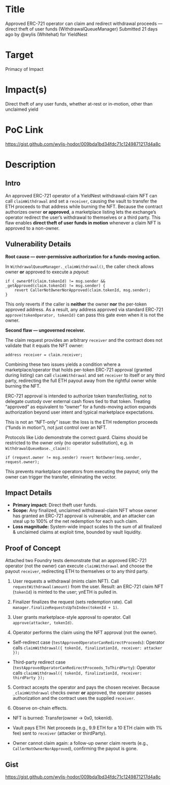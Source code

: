 # Title

Approved ERC-721 operator can claim and redirect withdrawal proceeds — direct theft of user funds (WithdrawalQueueManager)
Submitted 21 days ago by @wylis (Whitehat) for YieldNest

# Target

Primacy of Impact

# Impact(s)

Direct theft of any user funds, whether at-rest or in-motion, other than unclaimed yield

# PoC Link

https://gist.github.com/wylis-hodor/009bda1bd34fdc71c1249871217d4a8c

# Description

## Intro

An approved ERC-721 operator of a YieldNest withdrawal-claim NFT can call `claimWithdrawal` and set a `receiver`, causing the vault to transfer the ETH proceeds to that address while burning the NFT. Because the contract authorizes owner **or approved**, a marketplace listing lets the exchange’s operator redirect the user’s withdrawal to themselves or a third party. This flaw enables **direct theft of user funds in motion** whenever a claim NFT is approved to a non-owner.

## Vulnerability Details

**Root cause — over-permissive authorization for a funds-moving action.**

In `WithdrawalQueueManager._claimWithdrawal()`, the caller check allows owner **or** approved to execute a *payout*:

```solidity
if (_ownerOf(claim.tokenId) != msg.sender && _getApproved(claim.tokenId) != msg.sender) {
    revert CallerNotOwnerNorApproved(claim.tokenId, msg.sender);
}
```

This only reverts if the caller is **neither** the owner **nor** the per-token approved address. As a result, any address approved via standard ERC-721 `approve(tokenOperator, tokenId)` can pass this gate even when it is not the owner.

**Second flaw — ungoverned receiver.**

The claim request provides an arbitrary `receiver` and the contract does not validate that it equals the NFT owner:

```solidity
address receiver = claim.receiver;
```

Combining these two issues yields a condition where a marketplace/operator that holds per-token ERC-721 approval (granted during listing) can call `claimWithdrawal` and set `receiver` to itself or any third party, redirecting the full ETH payout away from the rightful owner while burning the NFT.

ERC-721 approval is intended to authorize token transfer/listing, not to delegate custody over external cash flows tied to that token. Treating “approved” as equivalent to “owner” for a funds-moving action expands authorization beyond user intent and typical marketplace expectations.

This is not an “NFT-only” issue: the loss is the ETH redemption proceeds (“funds in motion”), not just control over an NFT.

Protocols like Lido demonstrate the correct guard.  Claims should be restricted to the owner only (no operator substitution), e.g. in `WithdrawalQueueBase._claim()`:

```solidity
if (request.owner != msg.sender) revert NotOwner(msg.sender, request.owner);
```

This prevents marketplace operators from executing the payout; only the owner can trigger the transfer, eliminating the vector.

## Impact Details

* **Primary impact:** Direct theft user funds.
* **Scope:** Any finalized, unclaimed withdrawal-claim NFT whose owner has granted an ERC-721 approval is vulnerable, and an attacker can steal up to 100% of the net redemption for each such claim.
* **Loss magnitude:** System-wide impact scales to the sum of all finalized & unclaimed claims at exploit time, bounded by vault liquidity.


## Proof of Concept

Attached two Foundry tests demonstrate that an approved ERC-721 operator (not the owner) can execute `claimWithdrawal` and choose the payout `receiver`, redirecting ETH to themselves or to any third party.

1. User requests a withdrawal (mints claim NFT).
Call `requestWithdrawal(amount)` from the user.
Result: an ERC-721 claim NFT (`tokenId`) is minted to the user; ynETH is pulled in.

2. Finalizer finalizes the request (sets redemption rate).
Call `manager.finalizeRequestsUpToIndex(tokenId + 1)`.

3. User grants marketplace-style approval to operator.
Call `approve(attacker, tokenId)`.

4. Operator performs the claim using the NFT approval (not the owner).

* Self-redirect case (`testApprovedOperatorCanRedirectProceeds`):
Operator calls `claimWithdrawal({ tokenId, finalizationId, receiver: attacker });`

* Third-party redirect case (`testApprovedOperatorCanRedirectProceeds_ToThirdParty`):
Operator calls `claimWithdrawal({ tokenId, finalizationId, receiver: thirdParty });`

5. Contract accepts the operator and pays the chosen receiver.
Because `_claimWithdrawal` checks owner **or** approved, the operator passes authorization and the contract uses the supplied `receiver`.

6. Observe on-chain effects.

* NFT is burned: Transfer(owner → 0x0, tokenId).

* Vault pays ETH: Net proceeds (e.g., 9.9 ETH for a 10 ETH claim with 1% fee) sent to `receiver` (attacker or thirdParty).

* Owner cannot claim again: a follow-up owner claim reverts (e.g., `CallerNotOwnerNorApproved`), confirming the payout is gone.

## Gist

https://gist.github.com/wylis-hodor/009bda1bd34fdc71c1249871217d4a8c
